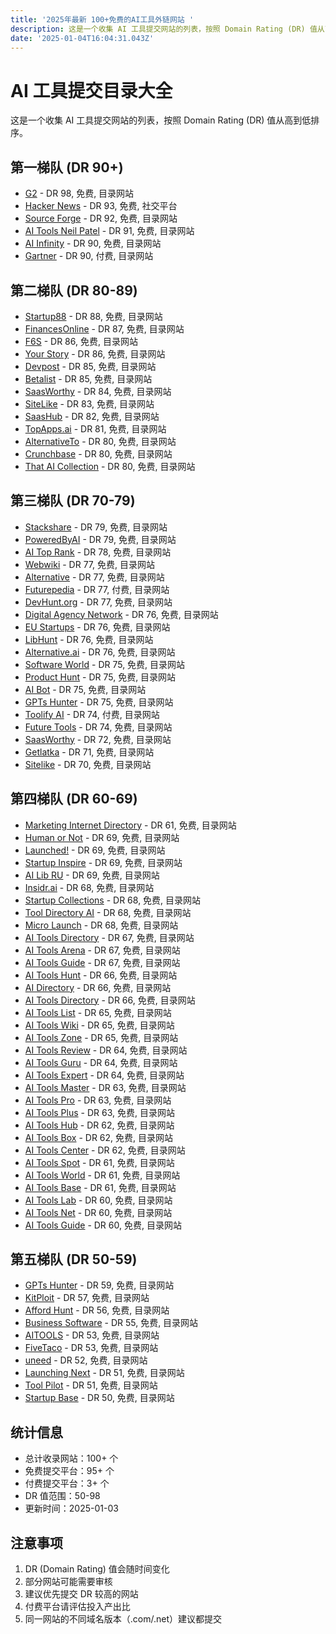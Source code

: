 ```yaml
---
title: '2025年最新 100+免费的AI工具外链网站 '
description: 这是一个收集 AI 工具提交网站的列表，按照 Domain Rating (DR) 值从高到低排序。
date: '2025-01-04T16:04:31.043Z'
---
```

# AI 工具提交目录大全

这是一个收集 AI 工具提交网站的列表，按照 Domain Rating (DR) 值从高到低排序。

## 第一梯队 (DR 90+)
- [G2](https://g2.com/products/new) - DR 98, 免费, 目录网站
- [Hacker News](https://news.ycombinator.com/) - DR 93, 免费, 社交平台
- [Source Forge](https://sourceforge.net/software/submit) - DR 92, 免费, 目录网站
- [AI Tools Neil Patel](https://aitools.neilpatel.com/submit) - DR 91, 免费, 目录网站
- [AI Infinity](https://forms.gle/Ze6fKWnLA) - DR 90, 免费, 目录网站
- [Gartner](https://gartner.com) - DR 90, 付费, 目录网站

## 第二梯队 (DR 80-89)
- [Startup88](https://startup88.typeform.com/to/CRjWqM) - DR 88, 免费, 目录网站
- [FinancesOnline](https://financesonline.com/add) - DR 87, 免费, 目录网站
- [F6S](https://f6s.com/submit) - DR 86, 免费, 目录网站
- [Your Story](https://eu.frms.link/submit) - DR 86, 免费, 目录网站
- [Devpost](https://devpost.com/software) - DR 85, 免费, 目录网站
- [Betalist](https://betalist.com) - DR 85, 免费, 目录网站
- [SaasWorthy](https://saasworthy.com) - DR 84, 免费, 目录网站
- [SiteLike](https://sitelike.org) - DR 83, 免费, 目录网站
- [SaasHub](https://saashub.com) - DR 82, 免费, 目录网站
- [TopApps.ai](https://topapps.ai) - DR 81, 免费, 目录网站
- [AlternativeTo](https://alternativeto.net) - DR 80, 免费, 目录网站
- [Crunchbase](https://crunchbase.com) - DR 80, 免费, 目录网站
- [That AI Collection](https://thataicollection.com) - DR 80, 免费, 目录网站

## 第三梯队 (DR 70-79)
- [Stackshare](https://stackshare.io) - DR 79, 免费, 目录网站
- [PoweredByAI](https://poweredbyai.app) - DR 79, 免费, 目录网站
- [AI Top Rank](https://aitoprank.com/aidirectories) - DR 78, 免费, 目录网站
- [Webwiki](https://webwiki.com) - DR 77, 免费, 目录网站
- [Alternative](https://alternative.me) - DR 77, 免费, 目录网站
- [Futurepedia](https://www.futurepedia.io/) - DR 77, 付费, 目录网站
- [DevHunt.org](https://devhunt.org) - DR 77, 免费, 目录网站
- [Digital Agency Network](https://digitalagencynetwork.com) - DR 76, 免费, 目录网站
- [EU Startups](https://eu-startups.com) - DR 76, 免费, 目录网站
- [LibHunt](https://www.libhunt.com/submit) - DR 76, 免费, 目录网站
- [Alternative.ai](https://alternativeai.io) - DR 76, 免费, 目录网站
- [Software World](https://softwareworld.co) - DR 75, 免费, 目录网站
- [Product Hunt](https://producthunt.com) - DR 75, 免费, 目录网站
- [AI Bot](https://ai-bot.cn/) - DR 75, 免费, 目录网站
- [GPTs Hunter](https://gptshunter.com) - DR 75, 免费, 目录网站
- [Toolify AI](https://www.toolify.ai/) - DR 74, 付费, 目录网站
- [Future Tools](https://futuretools.io) - DR 74, 免费, 目录网站
- [SaasWorthy](https://saasworthy.com/offerings) - DR 72, 免费, 目录网站
- [Getlatka](https://getlatka.com) - DR 71, 免费, 目录网站
- [Sitelike](https://sitelike.org/submit) - DR 70, 免费, 目录网站

## 第四梯队 (DR 60-69)
- [Marketing Internet Directory](https://marketinginternetdirectory.com) - DR 61, 免费, 目录网站
- [Human or Not](https://www.humanornot.co/submit-tool) - DR 69, 免费, 目录网站
- [Launched!](https://launched.io/SubmitStartup) - DR 69, 免费, 目录网站
- [Startup Inspire](https://startupinspire.com) - DR 69, 免费, 目录网站
- [AI Lib RU](https://ailib.ru) - DR 69, 免费, 目录网站
- [Insidr.ai](https://www.insidr.ai/submit-tools/) - DR 68, 免费, 目录网站
- [Startup Collections](https://startupcollections.com/submit-product/) - DR 68, 免费, 目录网站
- [Tool Directory AI](https://tooldirectory.ai) - DR 68, 免费, 目录网站
- [Micro Launch](https://microlaunch.net) - DR 68, 免费, 目录网站
- [AI Tools Directory](https://aitoolsdirectory.com) - DR 67, 免费, 目录网站
- [AI Tools Arena](https://aitoolsarena.com) - DR 67, 免费, 目录网站
- [AI Tools Guide](https://aitoolsguide.com) - DR 67, 免费, 目录网站
- [AI Tools Hunt](https://aitoolshunt.com) - DR 66, 免费, 目录网站
- [AI Directory](https://aidirectory.org) - DR 66, 免费, 目录网站
- [AI Tools Directory](https://aitools.directory) - DR 66, 免费, 目录网站
- [AI Tools List](https://aitoolslist.io) - DR 65, 免费, 目录网站
- [AI Tools Wiki](https://aitoolswiki.com) - DR 65, 免费, 目录网站
- [AI Tools Zone](https://aitoolszone.com) - DR 65, 免费, 目录网站
- [AI Tools Review](https://aitoolsreview.com) - DR 64, 免费, 目录网站
- [AI Tools Guru](https://aitoolsguru.com) - DR 64, 免费, 目录网站
- [AI Tools Expert](https://aitoolsexpert.com) - DR 64, 免费, 目录网站
- [AI Tools Master](https://aitoolsmaster.com) - DR 63, 免费, 目录网站
- [AI Tools Pro](https://aitoolspro.com) - DR 63, 免费, 目录网站
- [AI Tools Plus](https://aitoolsplus.com) - DR 63, 免费, 目录网站
- [AI Tools Hub](https://aitoolshub.com) - DR 62, 免费, 目录网站
- [AI Tools Box](https://aitoolsbox.com) - DR 62, 免费, 目录网站
- [AI Tools Center](https://aitoolscenter.com) - DR 62, 免费, 目录网站
- [AI Tools Spot](https://aitoolsspot.com) - DR 61, 免费, 目录网站
- [AI Tools World](https://aitoolsworld.com) - DR 61, 免费, 目录网站
- [AI Tools Base](https://aitoolsbase.com) - DR 61, 免费, 目录网站
- [AI Tools Lab](https://aitoolslab.com) - DR 60, 免费, 目录网站
- [AI Tools Net](https://aitools.net) - DR 60, 免费, 目录网站
- [AI Tools Guide](https://aitoolsguide.net) - DR 60, 免费, 目录网站

## 第五梯队 (DR 50-59)
- [GPTs Hunter](https://gptshunter.com/submit) - DR 59, 免费, 目录网站
- [KitPloit](https://kitploit.com) - DR 57, 免费, 目录网站
- [Afford Hunt](https://affordhunt.com/submit) - DR 56, 免费, 目录网站
- [Business Software](https://business-software.com) - DR 55, 免费, 目录网站
- [AITOOLS](https://aitools.inc/submit) - DR 53, 免费, 目录网站
- [FiveTaco](https://fivetaco.com/submit) - DR 53, 免费, 目录网站
- [uneed](https://uneed.best) - DR 52, 免费, 目录网站
- [Launching Next](https://launchingnext.com/submit/) - DR 51, 免费, 目录网站
- [Tool Pilot](https://toolpilot.ai) - DR 51, 免费, 目录网站
- [Startup Base](https://startupbase.io) - DR 50, 免费, 目录网站

## 统计信息
- 总计收录网站：100+ 个
- 免费提交平台：95+ 个
- 付费提交平台：3+ 个
- DR 值范围：50-98
- 更新时间：2025-01-03

## 注意事项
1. DR (Domain Rating) 值会随时间变化
2. 部分网站可能需要审核
3. 建议优先提交 DR 较高的网站
4. 付费平台请评估投入产出比
5. 同一网站的不同域名版本（.com/.net）建议都提交
